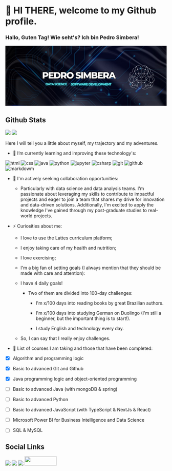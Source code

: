# 👋 HI THERE, welcome to my Github profile.

### Hallo, Guten Tag! Wie seht's? Ich bin Pedro Simbera!
<!-- IMG -->
![Meu nome em uma imagem](img/psimg.jpeg)
 
<!-- Status -->
 ## Github Stats
<div>
<img height="180em" src="https://github-readme-stats.vercel.app/api?username=PedroSimbera&show_icons=true&theme=tokyonight&include_all_commits=true&count_private=true"/>
<img height="180em" src="https://github-readme-stats.vercel.app/api/top-langs/?username=PedroSimbera&layout=compact&langs_count=16&theme=tokyonight"/>
</div>

<!-- Learning and improving -->
Here I will tell you a little about myself, my trajectory and my adventures.

- 🌱 I’m currently learning and improving these technology's:




<!-- Skills -->
<div>
<img src="https://cdn.jsdelivr.net/gh/devicons/devicon/icons/html5/html5-plain-wordmark.svg" alt="html" height="35px" width="35px" />   
<img src="https://cdn.jsdelivr.net/gh/devicons/devicon/icons/css3/css3-original-wordmark.svg" alt="css" height="35px" width="35px" />   
<img src="https://cdn.jsdelivr.net/gh/devicons/devicon/icons/java/java-original-wordmark.svg" alt="java" height="35px" width="35px" />  
<img src="https://cdn.jsdelivr.net/gh/devicons/devicon/icons/python/python-original-wordmark.svg" alt="python" height="35px" width="35px" />    
<img src="https://cdn.jsdelivr.net/gh/devicons/devicon/icons/jupyter/jupyter-original-wordmark.svg" alt="jupyter"  height="35px" width="35px" />    
<img src="https://cdn.jsdelivr.net/gh/devicons/devicon/icons/csharp/csharp-original.svg" alt="csharp" height="35px" width="35px" /> 
<img src="https://cdn.jsdelivr.net/gh/devicons/devicon/icons/git/git-original-wordmark.svg" alt="git" height="35px" width="35px" />
<img src="https://cdn.jsdelivr.net/gh/devicons/devicon/icons/github/github-original-wordmark.svg" alt="github" height="35px" width="35px" />  
<img src="https://cdn.jsdelivr.net/gh/devicons/devicon/icons/markdown/markdown-original.svg" alt="markdowm" height="35px" width="35px"/
<img src="https://cdn.jsdelivr.net/gh/devicons/devicon/icons/vscode/vscode-original-wordmark.svg" alt="vscode" height="35px" width="35px" /> 
<div>

<!-- about me -->
- 👯 I'm actively seeking collaboration opportunities:

  -  Particularly with data science and data analysis teams. I'm passionate about leveraging my skills to contribute to impactful projects and eager to join a team that shares my drive for innovation and data-driven solutions. Additionally, I'm excited to apply the knowledge I've gained through my post-graduate studies to real-world projects.


- ⚡ Curiosities about me:
   - I love to use the Lattes curriculum platform; 
 
   - I enjoy taking care of my health and nutrition;
 
   - I love exercising;

   - I'm a big fan of setting goals (I always mention that they should be made with care and attention):

    - I have 4 daily goals!
 
      - Two of them are divided into 100-day challenges:
 
        - I'm x/100 days into reading books by great Brazilian authors.
  
        - I'm x/100 days into studying German on Duolingo (I'm still a beginner, but the important thing is to start!).
  
        - I study English and technology every day. 

  - So, I can say that I really enjoy challenges.

- 🔭 List of courses I am taking and those that have been completed:
- [x] Algorithm and programming logic 
- [x] Basic to advanced Git and Github 
- [x] Java programming logic and object-oriented programming
- [ ] Basic to advanced Java (with mongoDB & spring)
- [ ] Basic to advanced Python
- [ ] Basic to advanced JavaScript (with TypeScript & NextJs & React)
- [ ] Microsoft Power BI for Business Intelligence and Data Science
- [ ] SQL & MySQL
 
 
 <!-- Social links -->
 ## Social Links
<div>
<a href="https://www.instagram.com/pedrosimbera/" target="_blank"><img src="https://img.shields.io/badge/-Instagram-%23E4405F?style=for-the-badge&logo=instagram&logoColor=white" target="_blank"></a> 
<a href = "pedrosimbera@hotmail.com" target="_blank"><img src="https://img.shields.io/badge/Gmail-D14836?style=for-the-badge&logo=gmail&logoColor=white" target="_blank"></a> 
<a href="https://www.linkedin.com/in/pedro-simbera-b90040170/" target="_blank"><img src="https://img.shields.io/badge/-LinkedIn-%230077B5?style=for-the-badge&logo=linkedin&logoColor=white" target="_blank"></a>   
<a href="http://lattes.cnpq.br/0039169774814014" target="_blank"><img src="https://img.shields.io/badge/-Lattes-yellow" target="_blank" width="100px" height="29px"></a>
</div>
